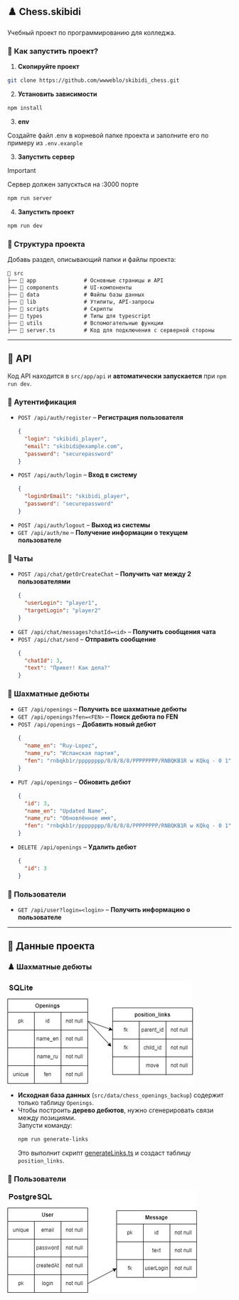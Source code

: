 

## **♟️ Chess.skibidi**
Учебный проект по программированию для колледжа.

### 📌 **Как запустить проект?**
1. **Скопируйте проект**
```bash
git clone https://github.com/wwweblo/skibidi_chess.git
```

2. **Установить зависимости**  
  ```bash
  npm install
  ```
3. **env**

Создайте файл .env в корневой папке проекта и заполните его по примеру из `.env.exanple`

3. **Запустить сервер** 
> [!IMPORTANT]
> Сервер должен запускться на :3000 порте
  ```bash
  npm run server
  ```
4. **Запустить проект**
  ```bash
  npm run dev
  ```

### 📄 Структура проекта 
Добавь раздел, описывающий папки и файлы проекта:  
```
📂 src
├── 📂 app               # Основные страницы и API
├── 📂 components        # UI-компоненты
├── 📂 data              # Файлы базы данных
├── 📂 lib               # Утилиты, API-запросы
├── 📂 scripts           # Cкрипты
├── 📂 types             # Типы для typescript
├── 📂 utils             # Вспомогательные функции
├── 🛜 server.ts         # Код для подключения с серверной стороны

```

---

## **🛜 API**
Код API находится в `src/app/api` и **автоматически запускается** при `npm run dev`.

### **📌 Аутентификация**
- `POST /api/auth/register` – **Регистрация пользователя**
  ```json
  {
    "login": "skibidi_player",
    "email": "skibidi@example.com",
    "password": "securepassword"
  }
  ```
- `POST /api/auth/login` – **Вход в систему**
  ```json
  {
    "loginOrEmail": "skibidi_player",
    "password": "securepassword"
  }
  ```
- `POST /api/auth/logout` – **Выход из системы**
- `GET /api/auth/me` – **Получение информации о текущем пользователе**

### **📌 Чаты**
- `POST /api/chat/getOrCreateChat` – **Получить чат между 2 пользователями**
  ```json
  {
    "userLogin": "player1",
    "targetLogin": "player2"
  }
  ```
- `GET /api/chat/messages?chatId=<id>` – **Получить сообщения чата**
- `POST /api/chat/send` – **Отправить сообщение**
  ```json
  {
    "chatId": 3,
    "text": "Привет! Как дела?"
  }
  ```

### **📌 Шахматные дебюты**
- `GET /api/openings` – **Получить все шахматные дебюты**
- `GET /api/openings?fen=<FEN>` – **Поиск дебюта по FEN**
- `POST /api/openings` – **Добавить новый дебют**
  ```json
  {
    "name_en": "Ruy-Lopez",
    "name_ru": "Испанская партия",
    "fen": "rnbqkb1r/pppppppp/8/8/8/8/PPPPPPPP/RNBQKB1R w KQkq - 0 1"
  }
  ```
- `PUT /api/openings` – **Обновить дебют**
  ```json
  {
    "id": 3,
    "name_en": "Updated Name",
    "name_ru": "Обновлённое имя",
    "fen": "rnbqkb1r/pppppppp/8/8/8/8/PPPPPPPP/RNBQKB1R w KQkq - 0 1"
  }
  ```
- `DELETE /api/openings` – **Удалить дебют**
  ```json
  {
    "id": 3
  }
  ```

### **📌 Пользователи**
- `GET /api/user?login=<login>` – **Получить информацию о пользователе**

---

## **📄 Данные проекта**
### **♟️ Шахматные дебюты**
![ERD](public/readme/erd_openings.drawio.png)

- **Исходная база данных** (`src/data/chess_openings_backup`) содержит только таблицу `Openings`.
- Чтобы построить **дерево дебютов**, нужно сгенерировать связи между позициями.  
  Запусти команду:
  ```bash
  npm run generate-links
  ```
  Это выполнит скрипт [generateLinks.ts](src/scripts/generateLinks.ts) и создаст таблицу `position_links`.

### **👨 Пользователи**
![ERD](public/readme/erd_users.drawio.png)
